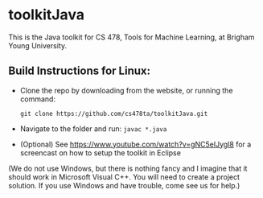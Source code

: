 # toolkitJava
This is the Java toolkit for CS 478, Tools for Machine Learning, at Brigham Young University.

## Build Instructions for Linux:

* Clone the repo by downloading from the website, or running the command:
 
    ```git clone https://github.com/cs478ta/toolkitJava.git```
* Navigate to the folder and run: ```javac *.java```

* (Optional) See https://www.youtube.com/watch?v=gNC5eIJygl8 for a screencast on how to setup the toolkit in Eclipse

(We do not use Windows, but there is nothing fancy and I imagine that it should work in Microsoft Visual C++. You will need to create a project solution. If you use Windows and have trouble, come see us for help.)

